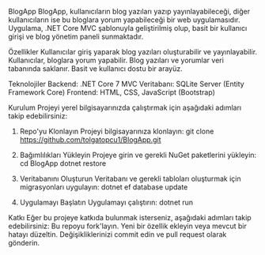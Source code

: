 BlogApp
BlogApp, kullanıcıların blog yazıları yazıp yayınlayabileceği, diğer kullanıcıların ise bu bloglara yorum yapabileceği bir web uygulamasıdır. Uygulama, .NET Core MVC şablonuyla geliştirilmiş olup, basit bir kullanıcı girişi ve blog yönetim paneli sunmaktadır.

Özellikler
Kullanıcılar giriş yaparak blog yazıları oluşturabilir ve yayınlayabilir.
Kullanıcılar, bloglara yorum yapabilir.
Blog yazıları ve yorumlar veri tabanında saklanır.
Basit ve kullanıcı dostu bir arayüz.

Teknolojiler
Backend: .NET Core 7 MVC
Veritabanı: SQLite Server (Entity Framework Core)
Frontend: HTML, CSS, JavaScript (Bootstrap)

Kurulum
Projeyi yerel bilgisayarınızda çalıştırmak için aşağıdaki adımları takip edebilirsiniz:

1. Repo'yu Klonlayın
Projeyi bilgisayarınıza klonlayın:
git clone https://github.com/tolgatopcu1/BlogApp.git

2. Bağımlılıkları Yükleyin
Projeye girin ve gerekli NuGet paketlerini yükleyin:
cd BlogApp
dotnet restore

3. Veritabanını Oluşturun
Veritabanı ve gerekli tabloları oluşturmak için migrasyonları uygulayın:
dotnet ef database update

4. Uygulamayı Başlatın
Uygulamayı çalıştırın:
dotnet run

Katkı
Eğer bu projeye katkıda bulunmak isterseniz, aşağıdaki adımları takip edebilirsiniz:
Bu repoyu fork'layın.
Yeni bir özellik ekleyin veya mevcut bir hatayı düzeltin.
Değişikliklerinizi commit edin ve pull request olarak gönderin.
